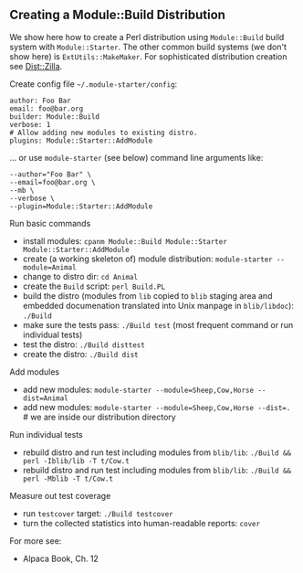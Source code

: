 ## Creating a Module::Build Distribution

We show here how to create a Perl distribution using `Module::Build` build system with `Module::Starter`. The other common build systems (we don't show here) is `ExtUtils::MakeMaker`. For sophisticated distribution creation see [Dist::Zilla](http://dzil.org/).

Create config file `~/.module-starter/config`:

    author: Foo Bar
    email: foo@bar.org
    builder: Module::Build
    verbose: 1
    # Allow adding new modules to existing distro.
    plugins: Module::Starter::AddModule
    
... or use `module-starter` (see below) command line arguments like:

    --author="Foo Bar" \
    --email=foo@bar.org \
    --mb \
    --verbose \
    --plugin=Module::Starter::AddModule
    
Run basic commands

* install modules: `cpanm Module::Build Module::Starter Module::Starter::AddModule`
* create (a working skeleton of) module distribution: `module-starter --module=Animal` 
* change to distro dir: `cd Animal`
* create the `Build` script: `perl Build.PL`
* build the distro (modules from `lib` copied to `blib` staging area and embedded documenation translated into Unix manpage in `blib/libdoc`): `./Build`
* make sure the tests pass: `./Build test` (most frequent command or run individual tests)
* test the distro: `./Build disttest`
* create the distro: `./Build dist`

Add modules

* add new modules: `module-starter --module=Sheep,Cow,Horse --dist=Animal`
* add new modules: `module-starter --module=Sheep,Cow,Horse --dist=.`       # we are inside our distribution directory

Run individual tests

* rebuild distro and run test including modules from `blib/lib`: `./Build && perl -Iblib/lib -T t/Cow.t`
* rebuild distro and run test including modules from `blib/lib`: `./Build && perl -Mblib -T t/Cow.t`

Measure out test coverage

* run `testcover` target: `./Build testcover`
* turn the collected statistics into human-readable reports: `cover`

For more see:

* Alpaca Book, Ch. 12
